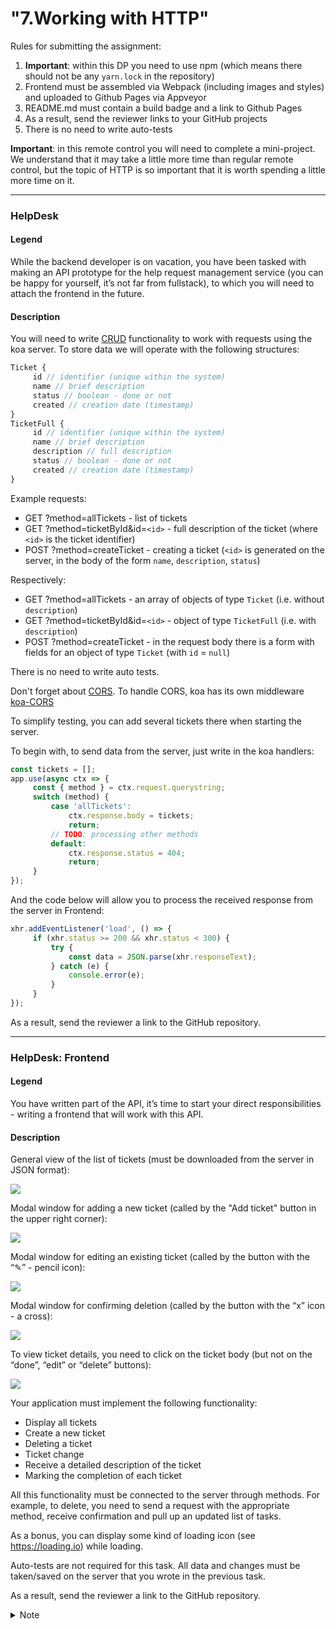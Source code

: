 # "7.Working with HTTP"

Rules for submitting the assignment:

1. **Important**: within this DP you need to use npm (which means there should not be any `yarn.lock` in the repository)
2. Frontend must be assembled via Webpack (including images and styles) and uploaded to Github Pages via Appveyor
3. README.md must contain a build badge and a link to Github Pages
4. As a result, send the reviewer links to your GitHub projects
5. There is no need to write auto-tests

**Important**: in this remote control you will need to complete a mini-project. We understand that it may take a little more time than regular remote control, but the topic of HTTP is so important that it is worth spending a little more time on it.

---

### HelpDesk

#### Legend

While the backend developer is on vacation, you have been tasked with making an API prototype for the help request management service (you can be happy for yourself, it’s not far from fullstack), to which you will need to attach the frontend in the future.

#### Description

You will need to write [CRUD](https://ru.wikipedia.org/wiki/CRUD) functionality to work with requests using the koa server. To store data we will operate with the following structures:
```javascript
Ticket {
     id // identifier (unique within the system)
     name // brief description
     status // boolean - done or not
     created // creation date (timestamp)
}
TicketFull {
     id // identifier (unique within the system)
     name // brief description
     description // full description
     status // boolean - done or not
     created // creation date (timestamp)
}
```

Example requests:
* GET ?method=allTickets - list of tickets
* GET ?method=ticketById&id=`<id>` - full description of the ticket (where `<id>` is the ticket identifier)
* POST ?method=createTicket - creating a ticket (`<id>` is generated on the server, in the body of the form `name`, `description`, `status`)

Respectively:
* GET ?method=allTickets - an array of objects of type `Ticket` (i.e. without `description`)
* GET ?method=ticketById&id=`<id>` - object of type `TicketFull` (i.e. with `description`)
* POST ?method=createTicket - in the request body there is a form with fields for an object of type `Ticket` (with `id` = `null`)

There is no need to write auto tests.

Don't forget about [CORS](https://developer.mozilla.org/ru/docs/Web/HTTP/CORS). To handle CORS, koa has its own middleware [koa-CORS](https://github.com/koajs/cors)

To simplify testing, you can add several tickets there when starting the server.

To begin with, to send data from the server, just write in the koa handlers:
```js
const tickets = [];
app.use(async ctx => {
     const { method } = ctx.request.querystring;
     switch (method) {
         case 'allTickets':
             ctx.response.body = tickets;
             return;
         // TODO: processing other methods
         default:
             ctx.response.status = 404;
             return;
     }
});
```

And the code below will allow you to process the received response from the server in Frontend:
```js
xhr.addEventListener('load', () => {
     if (xhr.status >= 200 && xhr.status < 300) {
         try {
             const data = JSON.parse(xhr.responseText);
         } catch (e) {
             console.error(e);
         }
     }
});
```

As a result, send the reviewer a link to the GitHub repository.

---

### HelpDesk: Frontend

#### Legend

You have written part of the API, it’s time to start your direct responsibilities - writing a frontend that will work with this API.

#### Description

General view of the list of tickets (must be downloaded from the server in JSON format):

![](./pic/helpdesk.png)

Modal window for adding a new ticket (called by the "Add ticket" button in the upper right corner):

![](./pic/helpdesk-2.png)

Modal window for editing an existing ticket (called by the button with the “✎” - pencil icon):

![](./pic/helpdesk-3.png)

Modal window for confirming deletion (called by the button with the “x” icon - a cross):

![](./pic/helpdesk-4.png)

To view ticket details, you need to click on the ticket body (but not on the “done”, “edit” or “delete” buttons):

![](./pic/helpdesk-5.png)

Your application must implement the following functionality:
* Display all tickets
* Create a new ticket
* Deleting a ticket
* Ticket change
* Receive a detailed description of the ticket
* Marking the completion of each ticket

All this functionality must be connected to the server through methods. For example, to delete, you need to send a request with the appropriate method, receive confirmation and pull up an updated list of tasks.

As a bonus, you can display some kind of loading icon (see https://loading.io) while loading.

Auto-tests are not required for this task. All data and changes must be taken/saved on the server that you wrote in the previous task.

As a result, send the reviewer a link to the GitHub repository.

<details>
<summary>Note</summary>

To get data from the server you can use [XMLHttpRequest](https://developer.mozilla.org/ru